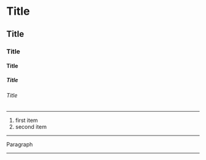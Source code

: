 # Title
## Title
### Title
#### Title
##### Title
###### Title
___
1. first item
2. second item
---
Paragraph
***
